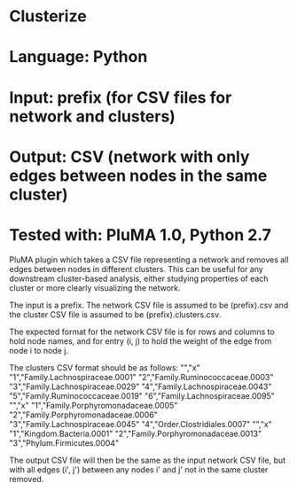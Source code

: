 # Clusterize
# Language: Python
# Input: prefix (for CSV files for network and clusters)
# Output: CSV (network with only edges between nodes in the same cluster)
# Tested with: PluMA 1.0, Python 2.7

PluMA plugin which takes a CSV file representing a network and removes all edges between
nodes in different clusters.
This can be useful for any downstream cluster-based analysis, either studying properties of each 
cluster or more clearly visualizing the network.

The input is a prefix.  The network CSV file is assumed to be (prefix).csv and the cluster
CSV file is assumed to be (prefix).clusters.csv.

The expected format for the network CSV file is for rows and columns to hold node names, and for
entry (i, j) to hold the weight of the edge from node i to node j.

The clusters CSV format should be as follows:
"","x"
"1","Family.Lachnospiraceae.0001"
"2","Family.Ruminococcaceae.0003"
"3","Family.Lachnospiraceae.0029"
"4","Family.Lachnospiraceae.0043"
"5","Family.Ruminococcaceae.0019"
"6","Family.Lachnospiraceae.0095"
"","x"
"1","Family.Porphyromonadaceae.0005"
"2","Family.Porphyromonadaceae.0006"
"3","Family.Lachnospiraceae.0045"
"4","Order.Clostridiales.0007"
"","x"
"1","Kingdom.Bacteria.0001"
"2","Family.Porphyromonadaceae.0013"
"3","Phylum.Firmicutes.0004"

The output CSV file will then be the same as the input network CSV file, but with all edges (i', j')
between any nodes i' and j' not in the same cluster removed.
